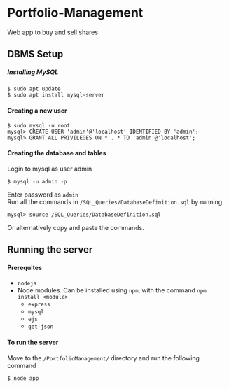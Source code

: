 # Portfolio-Management
Web app to buy and sell shares

## DBMS Setup
##### Installing MySQL
```
$ sudo apt update
$ sudo apt install mysql-server
```

#### Creating a new user
```MySQL
$ sudo mysql -u root
mysql> CREATE USER 'admin'@'localhost' IDENTIFIED BY 'admin';
mysql> GRANT ALL PRIVILEGES ON * . * TO 'admin'@'localhost';
```

#### Creating the database and tables
Login to mysql as user admin
```
$ mysql -u admin -p
```
Enter password as `admin` <br>
Run all the commands in `/SQL_Queries/DatabaseDefinition.sql` by running
```MySQL
mysql> source /SQL_Queries/DatabaseDefinition.sql
```
Or alternatively copy and paste the commands.

## Running the server
#### Prerequites 
- `nodejs`
- Node modules. Can be installed using `npm`, with the command `npm install <module>`
  - `express`
  - `mysql`
  - `ejs`
  - `get-json`

#### To run the server
Move to the `/PortfolioManagement/` directory and run the following command
```
$ node app
```
